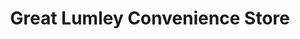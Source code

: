 ---
title: "Great Lumley Convenience Store"
url: /chester-le-street/great-lumley-convenience-store/
shop: Lebensmittel
---